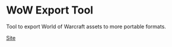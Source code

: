 # WoW Export Tool
Tool to export World of Warcraft assets to more portable formats.

[Site](https://marlam.in/obj)
